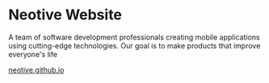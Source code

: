 # Neotive Website
A team of software development professionals creating mobile applications using cutting-edge technologies. Our goal is to make products that improve everyone's life

[neotive.github.io](https://neotive.github.io)
